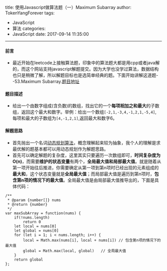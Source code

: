title: 使用Javascript做算法题（一）Maximum Subarray
author: TokenYangForever
tags:
  - JavaScript
  - 算法
categories:
  - JavaScript
date: 2017-09-14 11:35:00
---
#### 前言
* 最近开始在leetcode上接触算法题，印象中的算法题大都是用cpp或者java解的，而这个网站支持javascript解题提交。因为大学也没学过算法，数据结构也只是稍微了解，所以解题目标也是选简单经典的题。下面开始讲解这道题--53.Maximum Subarray.[题目地址](https://leetcode.com/problems/maximum-subarray/description/)
#### 题目描述
* 给出一个由数字组成(含负数)的数组，找出它的一个**每项相加之和最大**的子数组，返回这个最大和数字。举例：给出一个数组``[-2,1,-3,4,-1,2,1,-5,4]``, 每项和最大的子数组为``[4,-1,2,1]``,返回最大和数字6。
#### 解题思路
* 首先抛出一个名词[动态规划算法](https://baike.baidu.com/item/%E5%8A%A8%E6%80%81%E8%A7%84%E5%88%92%E7%AE%97%E6%B3%95/15742703?fr=aladdin)，概念理解起来较为抽象，我个人的理解是求最优解的题基本都可以用动态规划作为解题思路。
* 首先可以确定解题的复杂度，这里其实只要遍历一次数组即可，**时间复杂度为O(n)**，而需要**维护的状态变量**有两个，**全局最大值和局部最大值**。就是随着从第一项开始往后推进，你需要确定从第一项到第n项时已经出现的元素组成的**最大和**，这个状态变量就是**全局最大值**；而局部最大值是遍历到第n项时，**包含第n项的情况下的最大值**。全局最大值是由局部最大值推导出的，下面是具体代码：
```
/**
 * @param {number[]} nums
 * @return {number}
 */
var maxSubArray = function(nums) {
    if(!nums.length)
        return 0
    let local = nums[0]
    let global = nums[0]
    for (let i = 1; i < nums.length; i++) {
        local = Math.max(nums[i], local + nums[i]) // 包含第n项的情况下的最大值
        global = Math.max(local, global)   // 全局最大值
    }
    return global
};
```